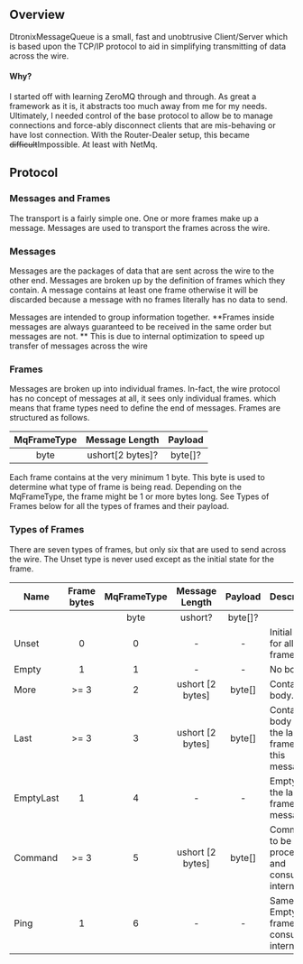 ## Overview
DtronixMessageQueue is a small, fast and unobtrusive Client/Server which is based upon the TCP/IP protocol to aid in simplifying transmitting of data across the wire.

#### Why?
I started off with learning ZeroMQ through and through.  As great a framework as it is, it abstracts too much away from me for my needs.  Ultimately, I needed control of the base protocol to allow be to manage connections and force-ably disconnect clients that are mis-behaving or have lost connection.  With the Router-Dealer setup, this became ~~difficult~~Impossible.  At least with NetMq.

## Protocol
### Messages and Frames
The transport is a fairly simple one. One or more frames make up a message.  Messages are used to transport the frames across the wire.

### Messages
Messages are the packages of data that are sent across the wire to the other end.  Messages are broken up by the definition of frames which they contain.  A message contains at least one frame otherwise it will be discarded because a message with no frames literally has no data to send.

Messages are intended to group information together.  **Frames inside messages are always guaranteed to be received in the same order but messages are not. **  This is due to internal optimization to speed up transfer of messages across the wire

### Frames
Messages are broken up into individual frames.  In-fact, the wire protocol has no concept of messages at all, it sees only individual frames. which means that frame types need to define the end of messages. Frames are structured as follows.

| MqFrameType |  Message Length  | Payload |
|:-----------:|:----------------:|:-------:|
|     byte    | ushort[2 bytes]? | byte[]? |

Each frame contains at the very minimum 1 byte.  This byte is used to determine what type of frame is being read.  Depending on the MqFrameType, the frame might be 1 or more bytes long.  See Types of Frames below for all the types of frames and their payload.


### Types of Frames
There are seven types of frames, but only six that are used to send across the wire.  The Unset type is never used except as the initial state for the frame.

| Name      | Frame bytes | MqFrameType |  Message Length  | Payload | Description                                            |
|-----------|:-----------:|:-----------:|:----------------:|:-------:|--------------------------------------------------------|
|           |             |     byte    |      ushort?     | byte[]? |                                                        |
|   Unset   |      0      |      0      |         -        |    -    | Initial state for all frames.                          |
|   Empty   |      1      |      1      |         -        |    -    | No body                                                |
|    More   |    \>= 3    |      2      | ushort [2 bytes] |  byte[] | Contains a body.                                       |
|    Last   |    \>= 3    |      3      | ushort [2 bytes] |  byte[] | Contains a body and is the last frame in this message. |
| EmptyLast |      1      |      4      |         -        |    -    | Empty and the last frame in the message.               |
|  Command  |    \>= 3    |      5      | ushort [2 bytes] |  byte[] | Command to be processed and consumed internally.       |
|    Ping   |      1      |      6      |         -        |    -    | Same as EmptyLast frame but consumed internally.       |

